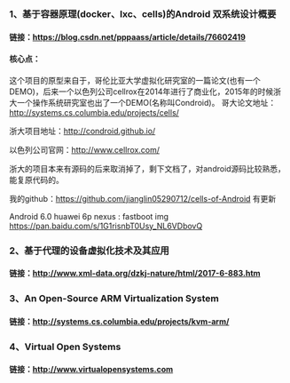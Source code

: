 ### 1、基于容器原理(docker、lxc、cells)的Android 双系统设计概要

#### 链接：https://blog.csdn.net/pppaass/article/details/76602419

#### 核心点：
这个项目的原型来自于，哥伦比亚大学虚拟化研究室的一篇论文(也有一个DEMO)，后来一个以色列公司cellrox在2014年进行了商业化，2015年的时候浙大一个操作系统研究室也出了一个DEMO(名称叫Condroid)。
哥大论文地址：http://systems.cs.columbia.edu/projects/cells/

浙大项目地址：http://condroid.github.io/

以色列公司官网：http://www.cellrox.com/

浙大的项目本来有源码的后来取消掉了，剩下文档了，对android源码比较熟悉，能复原代码的。

我的github：https://github.com/jianglin05290712/cells-of-Android 有更新

Android 6.0 huawei 6p nexus : fastboot img  https://pan.baidu.com/s/1G1risnbT0Usy_NL6VDbovQ

### 2、基于代理的设备虚拟化技术及其应用

#### 链接：http://www.xml-data.org/dzkj-nature/html/2017-6-883.htm

### 3、An Open-Source ARM Virtualization System

#### 链接：http://systems.cs.columbia.edu/projects/kvm-arm/

### 4、Virtual Open Systems

#### 链接：http://www.virtualopensystems.com
